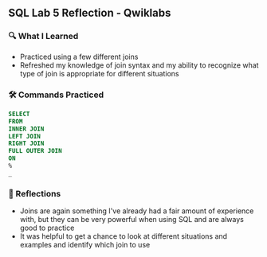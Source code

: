 ## SQL Lab 5 Reflection - Qwiklabs

###  🔍 What I Learned
* Practiced using a few different joins
* Refreshed my knowledge of join syntax and my ability to recognize what type of join is appropriate for different situations

### 🛠️ Commands Practiced
```sql
SELECT
FROM
INNER JOIN
LEFT JOIN
RIGHT JOIN
FULL OUTER JOIN
ON
%
_
```
### 🧠 Reflections
* Joins are again something I've already had a fair amount of experience with, but they can be very powerful when using SQL and are always good to practice
* It was helpful to get a chance to look at different situations and examples and identify which join to use